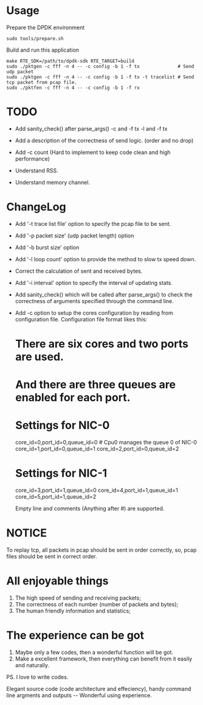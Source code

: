 
Usage
=====

Prepare the DPDK environment

	sudo tools/prepare.sh

Build and run this application

	make RTE_SDK=/path/to/dpdk-sdk RTE_TARGET=build
	sudo ./pktgen -c fff -n 4 -- -c config -b 1 -f tx              # Send udp packet
	sudo ./pktgen -c fff -n 4 -- -c config -b 1 -f tx -t tracelist # Send tcp packet from pcap file.
	sudo ./pktfen -c fff -n 4 -- -c config -b 1 -f rx


TODO
====

- Add sanity_check() after parse_args()
    -c and -f tx
    -l and -f tx

- Add a description of the correctness of send logic.
  (order and no drop)

- Add -c count (Hard to implement to keep code clean and high performance)

- Understand RSS.
- Understand memory channel.


ChangeLog
=========

- Add '-t trace list file' option to specify the pcap file to be sent.

- Add '-p packet size' (udp packet length) option

- Add '-b burst size' option

- Add '-l loop count' option to provide the method to slow tx speed down.

- Correct the calculation of sent and received bytes.

- Add '-i interval' option to specify the interval of updating stats.

- Add sanity_check() which will be called after parse_args() to check the
  correctness of arguments specified through the command line.

- Add -c option to setup the cores configuration by reading
  from configuration file. Configuration file format likes this:

    #
    # There are six cores and two ports are used.
    # And there are three queues are enabled for each port.
    #

    # Settings for NIC-0
    core_id=0,port_id=0,queue_id=0 # Cpu0 manages the queue 0 of NIC-0
    core_id=1,port_id=0,queue_id=1
    core_id=2,port_id=0,queue_id=2

    # Settings for NIC-1
    core_id=3,port_id=1,queue_id=0
    core_id=4,port_id=1,queue_id=1
    core_id=5,port_id=1,queue_id=2

  Empty line and comments (Anything after #) are supported.


NOTICE
======

To replay tcp, all packets in pcap should be sent in order correctly,
so, pcap files should be sent in correct order.


All enjoyable things
====================

1. The high speed of sending and receiving packets;
2. The correctness of each number (number of packets and bytes);
3. The human friendly information and statistics;


The experience can be got
=========================

1. Maybe only a few codes, then a wonderful function will be got.
2. Make a excellent framework, then everything can benefit from it
   easily and naturally.

PS. I love to write codes.


Elegant source code (code architecture and effeciency), handy command
line argments and outputs -- Wonderful using experience.

